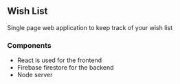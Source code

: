 ## Wish List

Single page web application to keep track of your wish list

### Components
- React is used for the frontend
- Firebase firestore for the backend
- Node server
